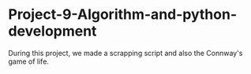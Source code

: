 # Project-9-Algorithm-and-python-development
During this project, we made a scrapping script and also the Connway's game of life.